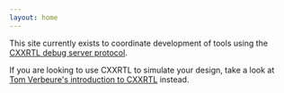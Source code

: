 ```yaml
---
layout: home
---
```


This site currently exists to coordinate development of tools using the [CXXRTL debug server protocol](/protocol.markdown).

If you are looking to use CXXRTL to simulate your design, take a look at [Tom Verbeure's introduction to CXXRTL](https://tomverbeure.github.io/2020/08/08/CXXRTL-the-New-Yosys-Simulation-Backend.html) instead.
